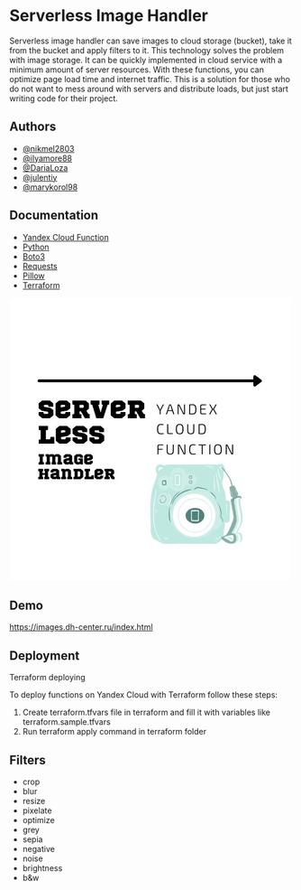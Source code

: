
# Serverless Image Handler

Serverless image handler can save images to cloud storage (bucket), take it from the bucket and apply filters to it. This technology solves the problem with image storage. It can be quickly implemented in cloud service with a minimum amount of server resources. With these functions, you can optimize page load time and internet traffic. This is a solution for those who do not want to mess around with servers and distribute loads, but just start writing code for their project. 
## Authors

- [@nikmel2803](https://github.com/nikmel2803)
- [@ilyamore88](https://github.com/ilyamore88)
- [@DariaLoza](https://github.com/DariaLoza)
- [@julentiy](https://github.com/julentiy)
- [@marykorol98](https://github.com/marykorol98)


  
## Documentation

- [Yandex Cloud Function](https://cloud.yandex.ru/docs/functions/)
- [Python](https://www.python.org/doc/)
- [Boto3](https://cloud.yandex.ru/docs/storage/tools/boto)
- [Requests](https://docs.python-requests.org/en/master/)
- [Pillow](https://pillow.readthedocs.io/en/stable/)
- [Terraform](https://www.terraform.io/docs/index.html)



  
![Logo](https://raw.githubusercontent.com/dh-center/serverless-image-handler/main/images/photo5429503918674653669.jpg)

    
## Demo

  https://images.dh-center.ru/index.html
## Deployment

Terraform deploying

  To deploy functions on Yandex Cloud with Terraform follow these steps:

1) Create terraform.tfvars file in terraform and fill it with variables like terraform.sample.tfvars
2) Run terraform apply command in terraform folder


  
## Filters

- crop
- blur
- resize
- pixelate
- optimize
- grey
- sepia
- negative
- noise
- brightness
- b&w



  